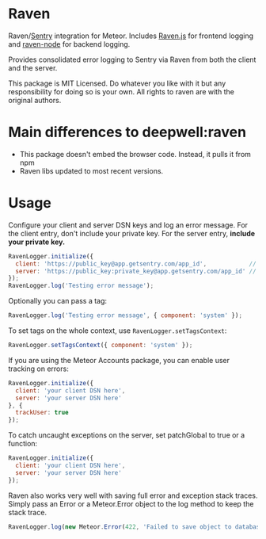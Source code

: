 Raven
============

Raven/[Sentry](https://www.getsentry.com) integration for Meteor. Includes [Raven.js](https://github.com/getsentry/raven-js) for frontend logging and [raven-node](https://github.com/mattrobenolt/raven-node) for backend logging.

Provides consolidated error logging to Sentry via Raven from both the client and the server.

This package is MIT Licensed. Do whatever you like with it but any responsibility for doing so is your own. All rights to raven are with the original authors.

Main differences to deepwell:raven
============

- This package doesn't embed the browser code. Instead, it pulls it from npm
- Raven libs updated to most recent versions.

Usage
============
Configure your client and server DSN keys and log an error message. For the
client entry, don't include your private key. For the server entry, **include your private key.**

```javascript
RavenLogger.initialize({
  client: 'https://public_key@app.getsentry.com/app_id',            // Do not include your private key here
  server: 'https://public_key:private_key@app.getsentry.com/app_id' // *DO* include your private key here
});
RavenLogger.log('Testing error message');
```

Optionally you can pass a tag:

```javascript
RavenLogger.log('Testing error message', { component: 'system' });
```

To set tags on the whole context, use `RavenLogger.setTagsContext`:

```javascript
RavenLogger.setTagsContext({ component: 'system' });
```

If you are using the Meteor Accounts package, you can enable user tracking on errors:

```javascript
RavenLogger.initialize({
  client: 'your client DSN here',
  server: 'your server DSN here'
}, {
  trackUser: true
});
```

To catch uncaught exceptions on the server, set patchGlobal to true or a function:

```javascript
RavenLogger.initialize({
  client: 'your client DSN here',
  server: 'your server DSN here'
});
```

Raven also works very well with saving full error and exception stack traces. Simply pass an Error or a Meteor.Error object to the log method to keep the stack trace.

```javascript
RavenLogger.log(new Meteor.Error(422, 'Failed to save object to database'));
```
